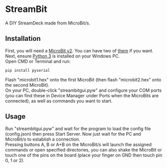 # StreamBit  
A DIY StreamDeck made from MicroBit/s.

## Installation  
First, you will need a [MicroBit v2](https://www.amazon.com/Micro-Original-Starter-Microbit-Battery/dp/B0F1DQTT79).
You can have two of [them](https://www.amazon.com/Micro-Original-Starter-Microbit-Battery/dp/B0F1DQTT79) if you want.
Next, ensure [Python 3](https://www.python.org/downloads) is installed on your Windows PC.  
Open CMD or Terminal and run:  
```
pip install pyserial
```
Flash "microbit1.hex" onto the first MicroBit (then flash "microbit2.hex" onto the second MicroBit).  
On your PC, double-click "streambitgui.pyw" and configure your COM ports (you can find these in Device Manager under Ports when the MicroBits are connected), as well as commands you want to start.

## Usage  
Run "streambitgui.pyw" and wait for the program to load the config file (config.json) then press Start Server. Now just wait for the PC and MicroBit/s to establish a connection.  
Pressing buttons A, B or A+B on the MicroBit/s will launch the assigned commands or open specified directories, you can also shake the MicroBit or touch one of the pins on the board (place your finger on GND then touch pin 0, 1 or 2).  
